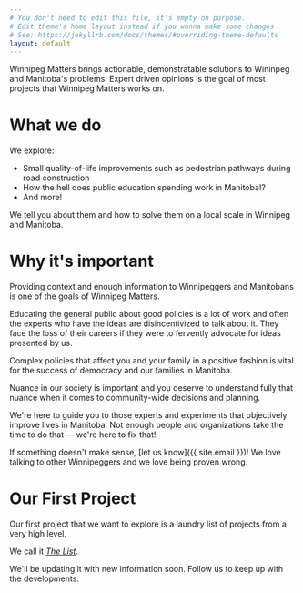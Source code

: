 ```yaml
---
# You don't need to edit this file, it's empty on purpose.
# Edit theme's home layout instead if you wanna make some changes
# See: https://jekyllrb.com/docs/themes/#overriding-theme-defaults
layout: default
---
```


Winnipeg Matters brings actionable, demonstratable solutions to Wininpeg and Manitoba's problems. Expert driven opinions is the goal of most projects that Winnipeg Matters works on.

# What we do

We explore:

* Small quality-of-life improvements such as pedestrian pathways during road construction
* How the hell does public education spending work in Manitoba!?
* And more!

We tell you about them and how to solve them on a local scale in Winnipeg and Manitoba.

# Why it's important

Providing context and enough information to Winnipeggers and Manitobans is one of the goals of Winnipeg Matters.

Educating the general public about good policies is a lot of work and often the experts who have the ideas are disincentivized to talk about it. They face the loss of their careers if they were to fervently advocate for ideas presented by us.

Complex policies that affect you and your family in a positive fashion is vital for the success of democracy and our families in Manitoba.

Nuance in our society is important and you deserve to understand fully that nuance when it comes to community-wide decisions and planning.

We're here to guide you to those experts and experiments that objectively improve lives in Manitoba. Not enough people and organizations take the time to do that &mdash; we're here to fix that!

If something doesn't make sense, [let us know]({{ site.email }})! We love talking to other Winnipeggers and we love being proven wrong.

# Our First Project

Our first project that we want to explore is a laundry list of projects from a very high level.

We call it [*The List*](/the_list).

We'll be updating it with new information soon. Follow us to keep up with the developments.
